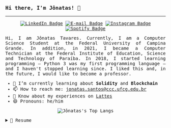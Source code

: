 <samp>
  
### Hi there, I'm Jônatas! 👋
---
<p align="center">
  <a href="https://www.linkedin.com/in/jonatastavaress"><img src="https://img.shields.io/badge/LinkedIn-0A66C2?style=for-the-badge&logo=LinkedIn&logoColor=white" title="Jônatas's LinkedIn" alt="LinkedIn Badge" /></a>
  <a href="mailto:jonatas.santos@ccc.ufcg.edu.br"><img src="https://img.shields.io/badge/Email-EA4335?style=for-the-badge&logo=gmail&logoColor=white" title="Jônatas's E-mail" alt="E-mail Badge" /></a>
  <a href="https://www.instagram.com/jonatas.tavaress"><img src="https://img.shields.io/badge/Instagram-E4405F?style=for-the-badge&logo=instagram&logoColor=white" title="Jônatas's Instagram" alt="Instagram Badge" /></a>
  <a href="https://open.spotify.com/user/21tqplxki536cxzkgffxqxsma"><img src="https://img.shields.io/badge/Spotify-1DB954?&style=for-the-badge&logo=spotify&logoColor=white" title="Jônatas's Spotify" alt="Spotify Badge" /></a>
</p>

<p align="justify">
  Hi, I am Jônatas Tavares. Currently, I am a Computer Science Student at the Federal University of Campina Grande. In addition, in 2021, I became a Computer Technician at the Federal Institute of Education, Science and Technology of Paraíba. In 2018, I started learning programming — Python 3 was my first programming language — and I haven't stopped learning since. I liked this and, in the future, I would like to become a professor.
</p>

- 🌱 I’m currently learning about **Solidity** and **Blockchain**
- 📫 How to reach me: [jonatas.santos@ccc.ufcg.edu.br](mailto:jonatas.santos@ccc.ufcg.edu.br)
- 📄 Know about my experiences on [Lattes](http://lattes.cnpq.br/7504155103635847)
- 😄 Pronouns: he/him

<p align="center">
  <img src="https://github-readme-stats.vercel.app/api/top-langs/?username=JonatasTavaresS&layout=compact&langs_count=8&hide=Blade,Shell&theme=midnight-purple" title="Jônatas's Top Langs" alt="Jônatas's Top Langs" />
</p>

<details>
  <summary>📃 Resume</summary>
  
  ## 🏫 Education
  - 📚 **Computer Science** (2021 - Present)\
     📍 **Federal University of Campina Grande** - Campina Grande, Paraíba, Brazil
  
  - 📚 **Computer Technician** (2018 - 2021)\
     📍 **Federal Institute of Paraíba** - Campina Grande, Paraíba, Brazil
</details>
</samp>
<!--
### Hi there 👋

**TavaresJonatas/TavaresJonatas** is a ✨ _special_ ✨ repository because its `README.md` (this file) appears on your GitHub profile.

Here are some ideas to get you started:

- 🔭 I’m currently working on ...
- 🌱 I’m currently learning ...
- 👯 I’m looking to collaborate on ...
- 🤔 I’m looking for help with ...
- 💬 Ask me about ...
- 📫 How to reach me: ...
- 😄 Pronouns: ...
- ⚡ Fun fact: ...
-->
